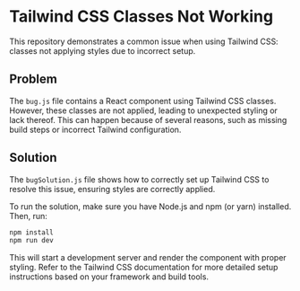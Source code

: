 # Tailwind CSS Classes Not Working
This repository demonstrates a common issue when using Tailwind CSS: classes not applying styles due to incorrect setup.

## Problem
The `bug.js` file contains a React component using Tailwind CSS classes.  However, these classes are not applied, leading to unexpected styling or lack thereof.  This can happen because of several reasons, such as missing build steps or incorrect Tailwind configuration.

## Solution
The `bugSolution.js` file shows how to correctly set up Tailwind CSS to resolve this issue, ensuring styles are correctly applied.

To run the solution, make sure you have Node.js and npm (or yarn) installed. Then, run:
```bash
npm install
npm run dev
```
This will start a development server and render the component with proper styling.  Refer to the Tailwind CSS documentation for more detailed setup instructions based on your framework and build tools.